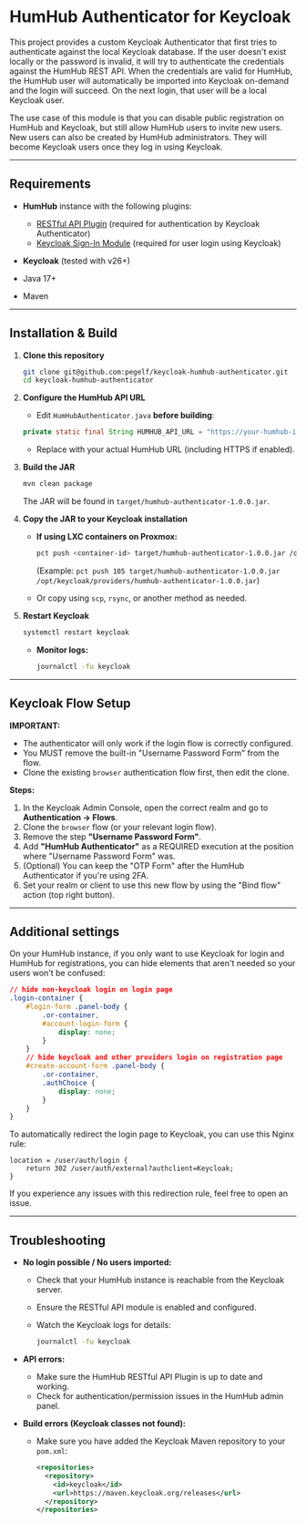 # HumHub Authenticator for Keycloak

This project provides a custom Keycloak Authenticator that first tries to authenticate against the local Keycloak database. If the user doesn't exist locally or the password is invalid, it will try to authenticate the credentials against the HumHub REST API. When the credentials are valid for HumHub, the HumHub user will automatically be imported into Keycloak on-demand and the login will succeed. On the next login, that user will be a local Keycloak user.

The use case of this module is that you can disable public registration on HumHub and Keycloak, but still allow HumHub users to invite new users. New users can also be created by HumHub administrators. They will become Keycloak users once they log in using Keycloak.

---

## Requirements

* **HumHub** instance with the following plugins:

  * [RESTful API Plugin](https://marketplace.humhub.com/module/rest/description) (required for authentication by Keycloak Authenticator)
  * [Keycloak Sign-In Module](https://marketplace.humhub.com/module/auth-keycloak/description) (required for user login using Keycloak)
* **Keycloak** (tested with v26+)
* Java 17+
* Maven

---

## Installation & Build

1. **Clone this repository**

   ```sh
   git clone git@github.com:pegelf/keycloak-humhub-authenticator.git
   cd keycloak-humhub-authenticator
   ```

2. **Configure the HumHub API URL**

   * Edit `HumHubAuthenticator.java` **before building**:

   ```java
   private static final String HUMHUB_API_URL = "https://your-humhub-instance/api/v1/auth/current";
   ```

   * Replace with your actual HumHub URL (including HTTPS if enabled).

3. **Build the JAR**

   ```sh
   mvn clean package
   ```

   The JAR will be found in `target/humhub-authenticator-1.0.0.jar`.

4. **Copy the JAR to your Keycloak installation**

   * **If using LXC containers on Proxmox:**

     ```sh
     pct push <container-id> target/humhub-authenticator-1.0.0.jar /opt/keycloak/providers/humhub-authenticator-1.0.0.jar
     ```

     (Example: `pct push 105 target/humhub-authenticator-1.0.0.jar /opt/keycloak/providers/humhub-authenticator-1.0.0.jar`)

   * Or copy using `scp`, `rsync`, or another method as needed.

5. **Restart Keycloak**

   ```sh
   systemctl restart keycloak
   ```

   * **Monitor logs:**

     ```sh
     journalctl -fu keycloak
     ```

---

## Keycloak Flow Setup

**IMPORTANT:**

* The authenticator will only work if the login flow is correctly configured.
* You MUST remove the built-in "Username Password Form" from the flow.
* Clone the existing `browser` authentication flow first, then edit the clone.

**Steps:**

1. In the Keycloak Admin Console, open the correct realm and go to **Authentication → Flows**.
2. Clone the `browser` flow (or your relevant login flow).
3. Remove the step **"Username Password Form"**.
4. Add **"HumHub Authenticator"** as a REQUIRED execution at the position where "Username Password Form" was.
5. (Optional) You can keep the "OTP Form" after the HumHub Authenticator if you're using 2FA.
6. Set your realm or client to use this new flow by using the "Bind flow" action (top right button).

---

## Additional settings

On your HumHub instance, if you only want to use Keycloak for login and HumHub for registrations, you can hide elements that aren't needed so your users won't be confused:

```css
// hide non-keycloak login on login page
.login-container {
    #login-form .panel-body {
        .or-container,
        #account-login-form {
            display: none;
        }
    }
    // hide keycloak and other providers login on registration page
    #create-account-form .panel-body {
        .or-container,
        .authChoice {
            display: none;
        }
    }
}
```

To automatically redirect the login page to Keycloak, you can use this Nginx rule:

```nginx
location = /user/auth/login {
    return 302 /user/auth/external?authclient=Keycloak;
}
```

If you experience any issues with this redirection rule, feel free to open an issue.

---

## Troubleshooting

* **No login possible / No users imported:**

  * Check that your HumHub instance is reachable from the Keycloak server.
  * Ensure the RESTful API module is enabled and configured.
  * Watch the Keycloak logs for details:

    ```sh
    journalctl -fu keycloak
    ```

* **API errors:**

  * Make sure the HumHub RESTful API Plugin is up to date and working.
  * Check for authentication/permission issues in the HumHub admin panel.

* **Build errors (Keycloak classes not found):**

  * Make sure you have added the Keycloak Maven repository to your `pom.xml`:

    ```xml
    <repositories>
      <repository>
        <id>keycloak</id>
        <url>https://maven.keycloak.org/releases</url>
      </repository>
    </repositories>
    ```
